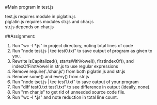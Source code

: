 #Main program in test.js

test.js requires module in piglatin.js  
piglatin.js requires modules str.js and char.js  
str.js depends on char.js  

##Assignment:  
1. Run "wc -l *.js" in project directory, noting total lines of code
2. Run "node test.js | tee test0.txt" to save output of program as given to you.
3. Rewrite isCapitalized(), startsWithVowel(), firstIndexOf(), and indexOfFirstVowel in str.js to use regular expressions
4. Remove require('./char.js') from both piglatin.js and str.js
5. Remove some() and every() from str.js
6. Run "node tset.js | tee test1.txt" to save output of your program
7. Run "diff test0.txt test1.txt" to see difference in output (ideally, none).
8. Run "rm char.js" to get rid of unneeded source code file.
9. Run "wc -l *.js" and note reduction in total line count.
